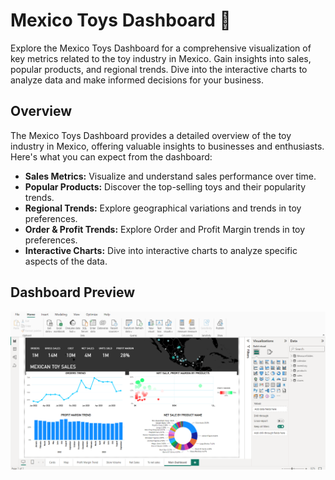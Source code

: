 # Mexico Toys Dashboard 🧸

Explore the Mexico Toys Dashboard for a comprehensive visualization of key metrics related to the toy industry in Mexico. Gain insights into sales, popular products, and regional trends. Dive into the interactive charts to analyze data and make informed decisions for your business.

## Overview

The Mexico Toys Dashboard provides a detailed overview of the toy industry in Mexico, offering valuable insights to businesses and enthusiasts. Here's what you can expect from the dashboard:

- **Sales Metrics:** Visualize and understand sales performance over time.
- **Popular Products:** Discover the top-selling toys and their popularity trends.
- **Regional Trends:** Explore geographical variations and trends in toy preferences.
- **Order & Profit Trends:** Explore Order and Profit Margin trends in toy preferences.
- **Interactive Charts:** Dive into interactive charts to analyze specific aspects of the data.

## Dashboard Preview

![Dashboard Preview](https://github.com/Yogesh17-falcon/PowerBI-Dashboards/blob/main/Maven%20Toys%20Dashboard/Mex_Toy_Sales_Dashboard_Screenshot.png?raw=true)


